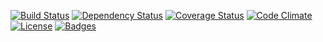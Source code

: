 [![Build Status](https://travis-ci.org/pikesley/crunch.svg)](https://travis-ci.org/pikesley/crunch)
[![Dependency Status](http://img.shields.io/gemnasium/pikesley/crunch.svg)](https://gemnasium.com/pikesley/crunch)
[![Coverage Status](http://img.shields.io/coveralls/pikesley/crunch.svg)](https://coveralls.io/r/pikesley/crunch)
[![Code Climate](http://img.shields.io/codeclimate/github/pikesley/crunch.svg)](https://codeclimate.com/github/pikesley/crunch)
[![License](http://img.shields.io/:license-mit-blue.svg)](http://pikesley.mit-license.org)
[![Badges](http://img.shields.io/:badges-6/6-ff6799.svg)](https://github.com/badges/badgerbadgerbadger)
